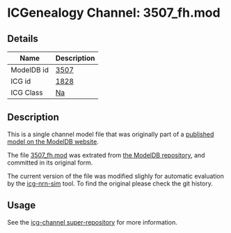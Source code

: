 # ICGenealogy Channel: 3507\_fh.mod

## Details

Name | Description
---- | -----------
ModelDB id | [3507](http://senselab.med.yale.edu/ModelDB/ShowModel.cshtml?model=3507)
ICG id | [1828](http://icg.neurotheory.ox.ac.uk/channels/2/1828)
ICG Class | [Na](http://icg.neurotheory.ox.ac.uk/channels/2)

## Description

This is a single channel model file that was originally part of a [published model on the ModelDB website](http://senselab.med.yale.edu/ModelDB/ShowModel.cshtml?model=3507).


The file [3507\_fh.mod](3507_fh.mod) was extrated from [the ModelDB repository](http://senselab.med.yale.edu/ModelDB/ShowModel.cshtml?model=3507), and committed in its original form.

The current version of the file was modified slighly for automatic evaluation by the [icg-nrn-sim](https://github.com/icgenealogy/icg-nrn-sim) tool. To find the original please check the git history.


## Usage

See the [icg-channel super-repository](https://github.com/icgenealogy/icg-channels) for more information.